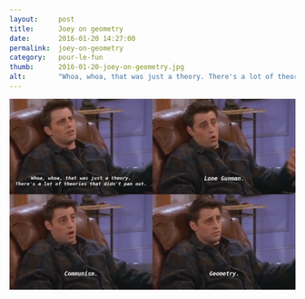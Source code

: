 ```yaml
---
layout:     post
title:      Joey on geometry
date:       2016-01-20 14:27:00
permalink:  joey-on-geometry
category:   pour-le-fun
thumb:      2016-01-20-joey-on-geometry.jpg
alt:        "Whoa, whoa, that was just a theory. There's a lot of theories that didn't pan out. Lone Gunman. Communism. Geometry." 
---
```

<a href="https://www.youtube.com/watch?v=oK38o70r1lQ"><img style="max-width:100%;width:800px;margin:0 auto;" src="/assets/joey-on-geometry.jpg" alt="{{ page.alt }}" title="{{ page.alt }}"/></a>
